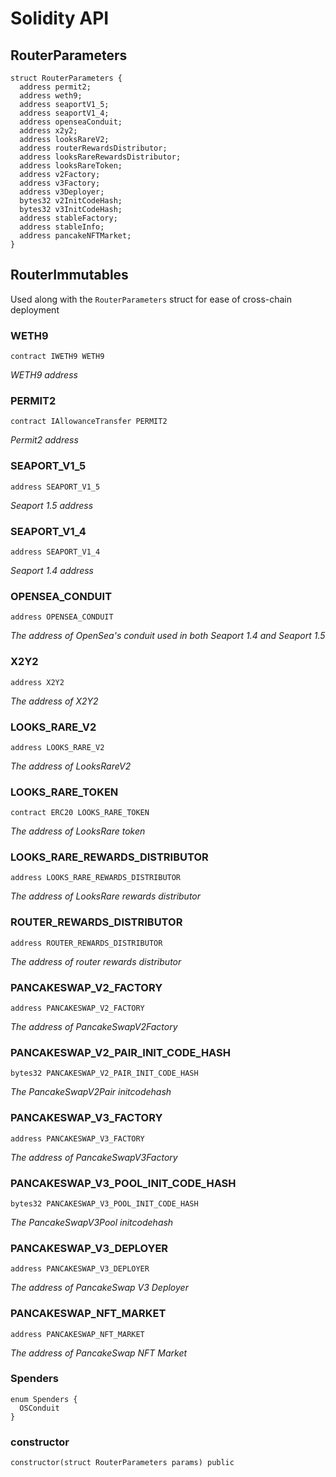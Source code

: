 # Solidity API

## RouterParameters

```solidity
struct RouterParameters {
  address permit2;
  address weth9;
  address seaportV1_5;
  address seaportV1_4;
  address openseaConduit;
  address x2y2;
  address looksRareV2;
  address routerRewardsDistributor;
  address looksRareRewardsDistributor;
  address looksRareToken;
  address v2Factory;
  address v3Factory;
  address v3Deployer;
  bytes32 v2InitCodeHash;
  bytes32 v3InitCodeHash;
  address stableFactory;
  address stableInfo;
  address pancakeNFTMarket;
}
```

## RouterImmutables

Used along with the `RouterParameters` struct for ease of cross-chain deployment

### WETH9

```solidity
contract IWETH9 WETH9
```

_WETH9 address_

### PERMIT2

```solidity
contract IAllowanceTransfer PERMIT2
```

_Permit2 address_

### SEAPORT_V1_5

```solidity
address SEAPORT_V1_5
```

_Seaport 1.5 address_

### SEAPORT_V1_4

```solidity
address SEAPORT_V1_4
```

_Seaport 1.4 address_

### OPENSEA_CONDUIT

```solidity
address OPENSEA_CONDUIT
```

_The address of OpenSea's conduit used in both Seaport 1.4 and Seaport 1.5_

### X2Y2

```solidity
address X2Y2
```

_The address of X2Y2_

### LOOKS_RARE_V2

```solidity
address LOOKS_RARE_V2
```

_The address of LooksRareV2_

### LOOKS_RARE_TOKEN

```solidity
contract ERC20 LOOKS_RARE_TOKEN
```

_The address of LooksRare token_

### LOOKS_RARE_REWARDS_DISTRIBUTOR

```solidity
address LOOKS_RARE_REWARDS_DISTRIBUTOR
```

_The address of LooksRare rewards distributor_

### ROUTER_REWARDS_DISTRIBUTOR

```solidity
address ROUTER_REWARDS_DISTRIBUTOR
```

_The address of router rewards distributor_

### PANCAKESWAP_V2_FACTORY

```solidity
address PANCAKESWAP_V2_FACTORY
```

_The address of PancakeSwapV2Factory_

### PANCAKESWAP_V2_PAIR_INIT_CODE_HASH

```solidity
bytes32 PANCAKESWAP_V2_PAIR_INIT_CODE_HASH
```

_The PancakeSwapV2Pair initcodehash_

### PANCAKESWAP_V3_FACTORY

```solidity
address PANCAKESWAP_V3_FACTORY
```

_The address of PancakeSwapV3Factory_

### PANCAKESWAP_V3_POOL_INIT_CODE_HASH

```solidity
bytes32 PANCAKESWAP_V3_POOL_INIT_CODE_HASH
```

_The PancakeSwapV3Pool initcodehash_

### PANCAKESWAP_V3_DEPLOYER

```solidity
address PANCAKESWAP_V3_DEPLOYER
```

_The address of PancakeSwap V3 Deployer_

### PANCAKESWAP_NFT_MARKET

```solidity
address PANCAKESWAP_NFT_MARKET
```

_The address of PancakeSwap NFT Market_

### Spenders

```solidity
enum Spenders {
  OSConduit
}
```

### constructor

```solidity
constructor(struct RouterParameters params) public
```

